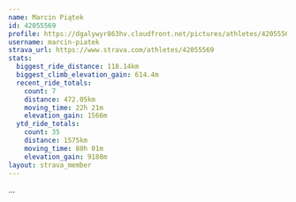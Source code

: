 ```yaml
---
name: Marcin Piątek
id: 42055569
profile: https://dgalywyr863hv.cloudfront.net/pictures/athletes/42055569/12602382/1/large.jpg
username: marcin-piatek
strava_url: https://www.strava.com/athletes/42055569
stats:
  biggest_ride_distance: 118.14km
  biggest_climb_elevation_gain: 614.4m
  recent_ride_totals:
    count: 7
    distance: 472.05km
    moving_time: 22h 21m
    elevation_gain: 1566m
  ytd_ride_totals:
    count: 35
    distance: 1575km
    moving_time: 80h 01m
    elevation_gain: 9188m
layout: strava_member
--- 
```

...
